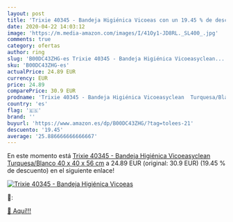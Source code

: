```yaml
---
layout: post
title: 'Trixie 40345 - Bandeja Higiénica Vicoeas con un 19.45 % de descuento'
date: 2020-04-22 14:03:12
image: 'https://m.media-amazon.com/images/I/41Oy1-JD8RL._SL400_.jpg'
comments: true
category: ofertas
author: ring
slug: 'B00DC43ZHG-es Trixie 40345 - Bandeja Higiénica Vicoeasyclean...'
sku: 'B00DC43ZHG-es'
actualPrice: 24.89 EUR
currency: EUR
price: 24.89
comparePrice: 30.9 EUR
prodname: 'Trixie 40345 - Bandeja Higiénica Vicoeasyclean  Turquesa/Blanco    40 x 40 x 56 cm'
country: 'es'
flag: '🇪🇸'
brand: ''
buyurl: 'https://www.amazon.es/dp/B00DC43ZHG/?tag=tolees-21'
descuento: '19.45'
average: '25.886666666666667'
---
```


En este momento está [Trixie 40345 - Bandeja Higiénica Vicoeasyclean  Turquesa/Blanco    40 x 40 x 56 cm](https://www.amazon.es/dp/B00DC43ZHG/?tag=tolees-21) a 24.89 EUR (original: 30.9 EUR) (19.45 %  de descuento) en el siguiente enlace!

[![Trixie 40345 - Bandeja Higiénica Vicoeas](https://m.media-amazon.com/images/I/41Oy1-JD8RL._SL400_.jpg)](https://www.amazon.es/dp/B00DC43ZHG/?tag=tolees-21)

🔎:


[🛒 Aquí!!!](https://www.amazon.es/dp/B00DC43ZHG/?tag=tolees-21)

